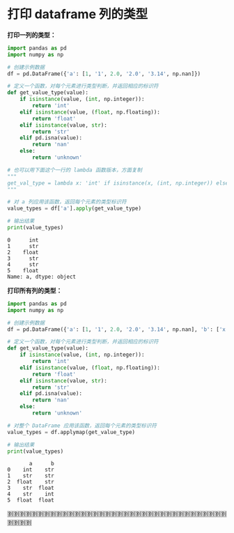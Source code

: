 
# 打印 dataframe 列的类型

**打印一列的类型：**
```py
import pandas as pd
import numpy as np

# 创建示例数据
df = pd.DataFrame({'a': [1, '1', 2.0, '2.0', '3.14', np.nan]})

# 定义一个函数，对每个元素进行类型判断，并返回相应的标识符
def get_value_type(value):
    if isinstance(value, (int, np.integer)):
        return 'int'
    elif isinstance(value, (float, np.floating)):
        return 'float'
    elif isinstance(value, str):
        return 'str'
    elif pd.isna(value):
        return 'nan'
    else:
        return 'unknown'

# 也可以用下面这个一行的 lambda 函数版本，方面复制
"""
get_val_type = lambda x: 'int' if isinstance(x, (int, np.integer)) else 'float' if isinstance(x, (float, np.floating)) else 'str' if isinstance(x, str) else 'nan' if pd.isna(x) else 'unknown'
"""

# 对 a 列应用该函数，返回每个元素的类型标识符
value_types = df['a'].apply(get_value_type)

# 输出结果
print(value_types)
```
```console
0      int
1      str
2    float
3      str
4      str
5    float
Name: a, dtype: object
```

**打印所有列的类型：**
```py
import pandas as pd
import numpy as np

# 创建示例数据
df = pd.DataFrame({'a': [1, '1', 2.0, '2.0', '3.14', np.nan], 'b': ['x', 'y', 'z', np.nan, 1, 2.0]})

# 定义一个函数，对每个元素进行类型判断，并返回相应的标识符
def get_value_type(value):
    if isinstance(value, (int, np.integer)):
        return 'int'
    elif isinstance(value, (float, np.floating)):
        return 'float'
    elif isinstance(value, str):
        return 'str'
    elif pd.isna(value):
        return 'nan'
    else:
        return 'unknown'

# 对整个 DataFrame 应用该函数，返回每个元素的类型标识符
value_types = df.applymap(get_value_type)

# 输出结果
print(value_types)
```
```console
       a      b
0    int    str
1    str    str
2  float    str
3    str  float
4    str    int
5  float  float
```

:u5272::u5272::u5272::u5272::u5272::u5272::u5272::u5272::u5272::u5272::u5272::u5272::u5272::u5272::u5272::u5272::u5272::u5272::u5272::u5272::u5272::u5272::u5272::u5272::u5272::u5272::u5272::u5272::u5272::u5272::u5272::u5272::u5272::u5272::u5272::u5272::u5272::u5272::u5272::u5272:
